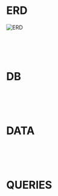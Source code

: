 # ERD

![ERD](https://github.com/BoyeongYoon/Hotel-Reservation-Schema/blob/main/NancyYoon-HotelERD-Ver.4.jpg)

<br>
<br>
<br>

# DB

<br>
<br>
<br>

# DATA

<br>
<br>
<br>

# QUERIES
